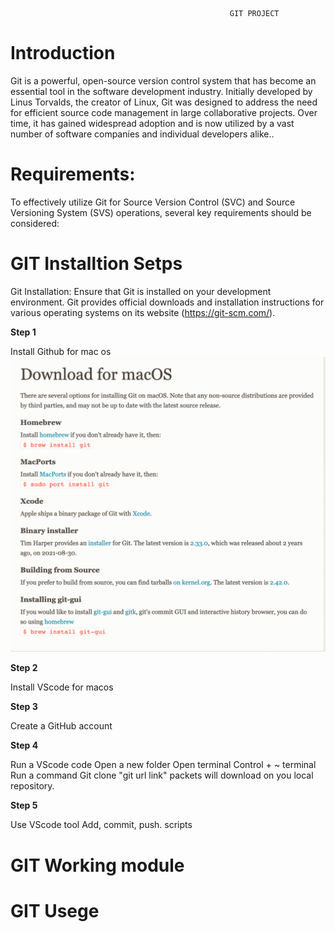                                                      GIT PROJECT

# Introduction
   Git is a powerful, open-source version control system that has become an essential tool in the software development industry. Initially developed by Linus Torvalds, the creator of Linux, Git was designed to address the need for efficient source code management in large collaborative projects. Over time, it has gained widespread adoption and is now utilized by a vast number of software companies and individual developers alike..
# Requirements:
   To effectively utilize Git for Source Version Control (SVC) and Source Versioning System (SVS) operations, several key requirements should be considered:

# GIT Installtion Setps

Git Installation: Ensure that Git is installed on your development environment. Git provides official downloads and installation instructions for various operating systems on its website (https://git-scm.com/).

**Step 1**

  Install Github for mac os
  ![alt file](Images/GitforMacos.png)

**Step 2**

  Install VScode for macos 


**Step 3**

  Create a GitHub account 
  
**Step 4**

  Run a VScode code 
  Open a new folder
  Open terminal
  Control + ~ terminal 
  Run a command Git clone "git url link"
  packets will download on you local repository.

**Step 5**

  Use VScode tool Add, commit, push. scripts

# GIT Working module


# GIT Usege
